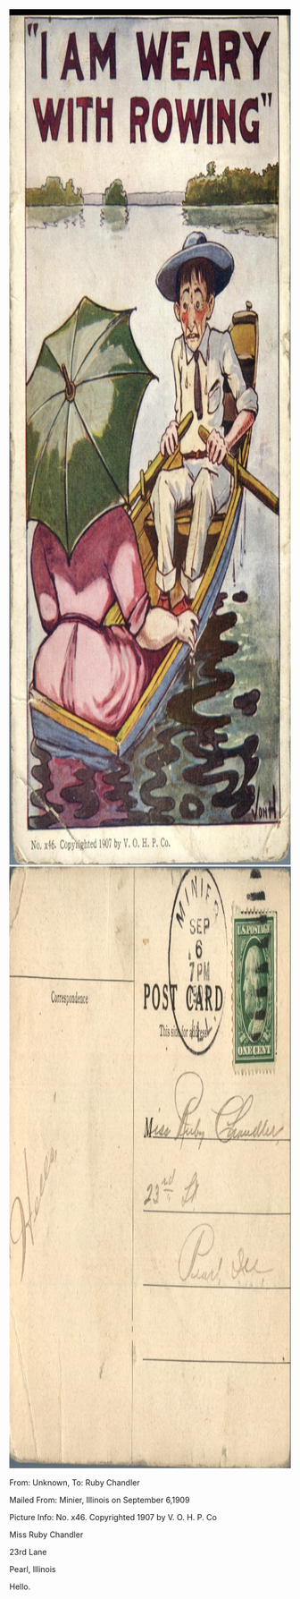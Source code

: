 <html><body><a href="/wp-content/uploads/2014/05/postcard-2014-20140514_19300445_0260.jpg"><img class="alignnone size-full wp-image-714" src="/wp-content/uploads/2014/05/postcard-2014-20140514_19300445_0260.jpg" alt="postcard-2014-20140514_19300445_0260" width="1072" height="1530"></a> <a href="/wp-content/uploads/2014/05/postcard-2014-20140514_19301290_0261.jpg"><img class="alignnone size-full wp-image-715" src="/wp-content/uploads/2014/05/postcard-2014-20140514_19301290_0261.jpg" alt="postcard-2014-20140514_19301290_0261" width="1549" height="1076"></a>



From: Unknown, To: Ruby Chandler

Mailed From: Minier, Illinois on September 6,1909

Picture Info: No. x46. Copyrighted 1907 by V. O. H. P. Co



Miss Ruby Chandler

23rd Lane

Pearl, Illinois



Hello.</body></html>